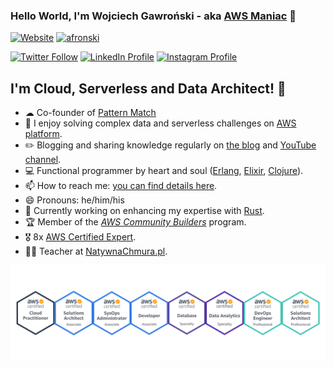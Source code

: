 
### Hello World, I'm Wojciech Gawroński - aka [AWS Maniac](https://awsmaniac.com/) 👋

[![Website](https://img.shields.io/website?label=AWS%20Maniac%20Blog&style=for-the-badge&up_message=UP&url=https%3A%2F%2Fawsmaniac.com)](https://awsmaniac.com) [![afronski](https://img.shields.io/static/v1?label=Subscribe&message=AWS+Maniac+on+YT&color=red&style=for-the-badge&logo=youtube)](https://www.youtube.com/channel/UCGpHK4MYiIMbyJt7TOkcp5Q)

[![Twitter Follow](https://img.shields.io/twitter/follow/afronski?color=%231DA1F2&label=Follow%20me%20on%20Twitter&logo=Twitter&style=for-the-badge)](https://twitter.com/afronski) [![LinkedIn Profile](https://img.shields.io/static/v1?label=LinkedIn&message=Profile&color=blue&style=for-the-badge&logo=linkedin)](https://linkedin.com/in/afronski/) [![Instagram Profile](https://img.shields.io/static/v1?label=Instagram&message=Profile&color=purple&style=for-the-badge&logo=instagram)](https://instagram.com/afronsky/)

## I'm Cloud, Serverless and Data Architect! :muscle:

- ☁ Co-founder of [Pattern Match](https://pattern-match.com/)
- 🔭 I enjoy solving complex data and serverless challenges on [AWS platform](http://aws.amazon.com).
- :pencil2: Blogging and sharing knowledge regularly on [the blog](https://awsmaniac.com) and [YouTube channel](https://www.youtube.com/channel/UCGpHK4MYiIMbyJt7TOkcp5Q).
- :computer: Functional programmer by heart and soul ([Erlang](https://www.erlang.org/), [Elixir](https://elixir-lang.org/), [Clojure](https://clojure.org/)).
- 📫 How to reach me: [you can find details here](https://awsmaniac.com/contact/).
- 😄 Pronouns: he/him/his
- 🌱 Currently working on enhancing my expertise with [Rust](https://www.rust-lang.org).
- 🏆 Member of the [*AWS Community Builders*](https://aws.amazon.com/developer/community/community-builders/) program.
- 🎖 8x [AWS Certified Expert](https://www.youracclaim.com/users/afronski/badges).
- 👨‍🏫 Teacher at [NatywnaChmura.pl](https://natywnachmura.pl/).

![My AWS Certificates](./images/certificates.png)
